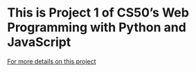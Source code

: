 # This is Project 1 of CS50’s Web Programming with Python and JavaScript

[For more details on this project](https://cs50.harvard.edu/web/2020/projects/1/wiki/)
